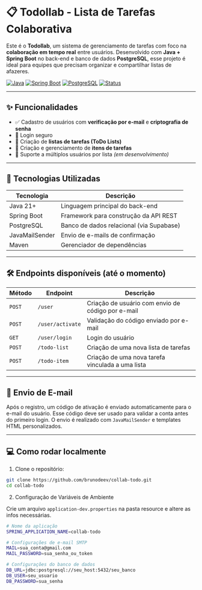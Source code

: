 # 📋 Todollab - Lista de Tarefas Colaborativa

Este é o **Todollab**, um sistema de gerenciamento de tarefas com foco na **colaboração em tempo real** entre usuários. Desenvolvido com **Java + Spring Boot** no back-end e banco de dados **PostgreSQL**, esse projeto é ideal para equipes que precisam organizar e compartilhar listas de afazeres.

[![Java](https://img.shields.io/badge/Java-21-red.svg)](https://www.java.com)
[![Spring Boot](https://img.shields.io/badge/Spring%20Boot-API-green.svg)](https://spring.io/projects/spring-boot)
[![PostgreSQL](https://img.shields.io/badge/Database-PostgreSQL-blue.svg)](https://www.postgresql.org/)
[![Status](https://img.shields.io/badge/Status-Em%20Desenvolvimento-yellow.svg)](https://github.com/brunodeev/collab-todo)

---

## ✨ Funcionalidades

- ✅ Cadastro de usuários com **verificação por e-mail** e **criptografia de senha**
- 🔐 Login seguro
- 📝 Criação de **listas de tarefas (ToDo Lists)**
- 📌 Criação e gerenciamento de **itens de tarefas**
- 👥 Suporte a múltiplos usuários por lista *(em desenvolvimento)*

---

## 🧠 Tecnologias Utilizadas

| Tecnologia | Descrição |
|------------|-----------|
| Java 21+   | Linguagem principal do back-end |
| Spring Boot | Framework para construção da API REST |
| PostgreSQL | Banco de dados relacional (via Supabase) |
| JavaMailSender | Envio de e-mails de confirmação |
| Maven      | Gerenciador de dependências |

---

## 🛠️ Endpoints disponíveis (até o momento)

| Método | Endpoint | Descrição |
|--------|----------|-----------|
| `POST` | `/user` | Criação de usuário com envio de código por e-mail |
| `POST` | `/user/activate` | Validação do código enviado por e-mail |
| `GET` | `/user/login` | Login do usuário |
| `POST` | `/todo-list` | Criação de uma nova lista de tarefas |
| `POST` | `/todo-item` | Criação de uma nova tarefa vinculada a uma lista |

---

## 📨 Envio de E-mail

Após o registro, um código de ativação é enviado automaticamente para o e-mail do usuário. Esse código deve ser usado para validar a conta antes do primeiro login. O envio é realizado com `JavaMailSender` e templates HTML personalizados.

---

## 💻 Como rodar localmente

1. Clone o repositório:
```bash
git clone https://github.com/brunodeev/collab-todo.git
cd collab-todo
```
2. Configuração de Variáveis de Ambiente

Crie um arquivo `application-dev.properties` na pasta resource e altere as infos necessárias.
```bash
# Nome da aplicação
SPRING_APPLICATION_NAME=collab-todo

# Configurações de e-mail SMTP
MAIL=sua_conta@gmail.com
MAIL_PASSWORD=sua_senha_ou_token

# Configurações do banco de dados
DB_URL=jdbc:postgresql://seu_host:5432/seu_banco
DB_USER=seu_usuario
DB_PASSWORD=sua_senha
```
